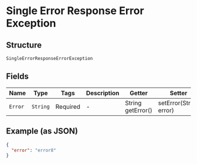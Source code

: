 
# Single Error Response Error Exception

## Structure

`SingleErrorResponseErrorException`

## Fields

| Name | Type | Tags | Description | Getter | Setter |
|  --- | --- | --- | --- | --- | --- |
| `Error` | `String` | Required | - | String getError() | setError(String error) |

## Example (as JSON)

```json
{
  "error": "error8"
}
```

